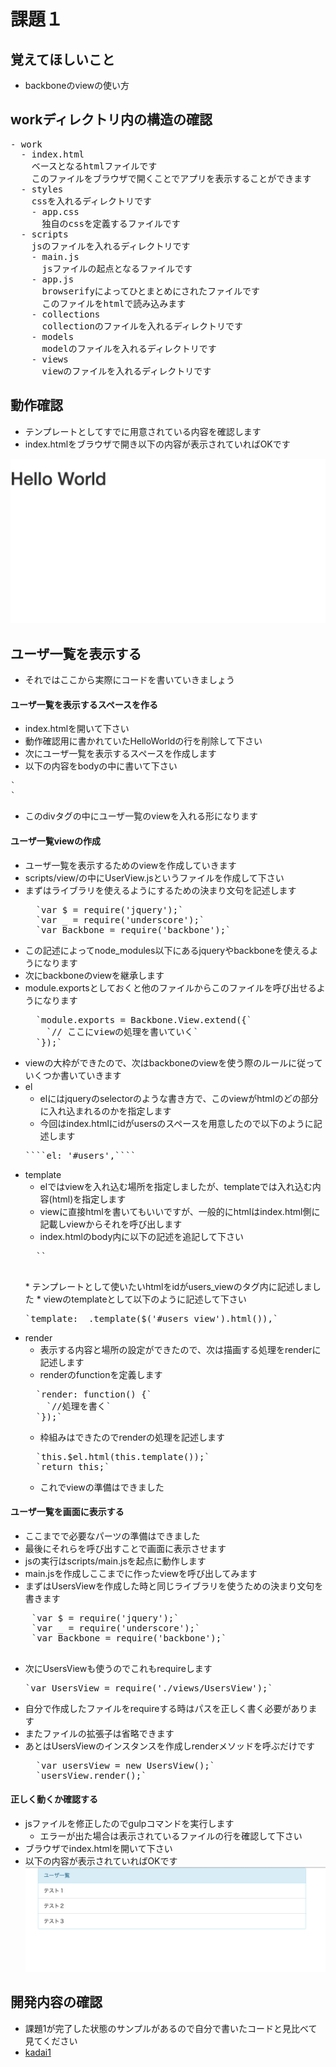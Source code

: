# 課題１
## 覚えてほしいこと
* backboneのviewの使い方

## workディレクトリ内の構造の確認
<pre>
- work
  - index.html
    ベースとなるhtmlファイルです
    このファイルをブラウザで開くことでアプリを表示することができます
  - styles
    cssを入れるディレクトリです
    - app.css
      独自のcssを定義するファイルです
  - scripts
    jsのファイルを入れるディレクトリです
    - main.js
      jsファイルの起点となるファイルです
    - app.js
      browserifyによってひとまとめにされたファイルです
      このファイルをhtmlで読み込みます
    - collections
      collectionのファイルを入れるディレクトリです
    - models
      modelのファイルを入れるディレクトリです
    - views
      viewのファイルを入れるディレクトリです
</pre>

## 動作確認
* テンプレートとしてすでに用意されている内容を確認します
* index.htmlをブラウザで開き以下の内容が表示されていればOKです

![img1.png](./images/img1.png)

## ユーザ一覧を表示する
* それではここから実際にコードを書いていきましょう

#### ユーザ一覧を表示するスペースを作る
  * index.htmlを開いて下さい
  * 動作確認用に書かれていたHelloWorldの行を削除して下さい
  * 次にユーザ一覧を表示するスペースを作成します
  * 以下の内容をbodyの中に書いて下さい
  <pre>`<div id="users" class="container"></div>`</pre>
  * このdivタグの中にユーザ一覧のviewを入れる形になります

#### ユーザ一覧viewの作成
  * ユーザ一覧を表示するためのviewを作成していきます
  * scripts/view/の中にUserView.jsというファイルを作成して下さい
  * まずはライブラリを使えるようにするための決まり文句を記述します
    <pre>
      `var $ = require('jquery');`
      `var _ = require('underscore');`
      `var Backbone = require('backbone');`
    </pre>
  * この記述によってnode_modules以下にあるjqueryやbackboneを使えるようになります
  * 次にbackboneのviewを継承します
  * module.exportsとしておくと他のファイルからこのファイルを呼び出せるようになります
    <pre>
      `module.exports = Backbone.View.extend({`
        `// ここにviewの処理を書いていく`
      `});`
    </pre>
  * viewの大枠ができたので、次はbackboneのviewを使う際のルールに従っていくつか書いていきます
  * el
    * elにはjqueryのselectorのような書き方で、このviewがhtmlのどの部分に入れ込まれるのかを指定します
    * 今回はindex.htmlにidがusersのスペースを用意したので以下のように記述します
    <pre>````el: '#users',````</pre>
  * template
    * elではviewを入れ込む場所を指定しましたが、templateでは入れ込む内容(html)を指定します
    * viewに直接htmlを書いてもいいですが、一般的にhtmlはindex.html側に記載しviewからそれを呼び出します
    * index.htmlのbody内に以下の記述を追記して下さい
    <pre>
      `<script id="users_view" type="text/template">`
        `<div class="panel panel-info">`
          `<div class="panel-heading">ユーザ一覧</div>`
          `<ul id="user_list" class="list-group">`
            `<li class="list-group-item">テスト１</li>`
            `<li class="list-group-item">テスト２</li>`
            `<li class="list-group-item">テスト３</li>`
          `</ul>`
        `</div>`
      `</script>`
    </pre>
    * テンプレートとして使いたいhtmlをidがusers_viewのタグ内に記述しました
    * viewのtemplateとして以下のように記述して下さい
    <pre>
    `template: _.template($('#users_view').html()),`
    </pre>
  * render
    * 表示する内容と場所の設定ができたので、次は描画する処理をrenderに記述します
    * renderのfunctionを定義します
    <pre>
      `render: function() {`
        `//処理を書く`
      `});`
    </pre>
    * 枠組みはできたのでrenderの処理を記述します
    <pre>
      `this.$el.html(this.template());`
      `return this;`
    </pre>
    * これでviewの準備はできました

#### ユーザ一覧を画面に表示する
* ここまでで必要なパーツの準備はできました
* 最後にそれらを呼び出すことで画面に表示させます
* jsの実行はscripts/main.jsを起点に動作します
* main.jsを作成しここまでに作ったviewを呼び出してみます
* まずはUsersViewを作成した時と同じライブラリを使うための決まり文句を書きます
 <pre>
    `var $ = require('jquery');`
    `var _ = require('underscore');`
    `var Backbone = require('backbone');`
  </pre>
* 次にUsersViewも使うのでこれもrequireします
  <pre>`var UsersView = require('./views/UsersView');`</pre>
* 自分で作成したファイルをrequireする時はパスを正しく書く必要があります
* またファイルの拡張子は省略できます
* あとはUsersViewのインスタンスを作成しrenderメソッドを呼ぶだけです
  <pre>
    `var usersView = new UsersView();`
    `usersView.render();`
  </pre>

#### 正しく動くか確認する
* jsファイルを修正したのでgulpコマンドを実行します
  * エラーが出た場合は表示されているファイルの行を確認して下さい
* ブラウザでindex.htmlを開いて下さい
* 以下の内容が表示されていればOKです
![img2.png](./images/img2.png)

## 開発内容の確認
* 課題1が完了した状態のサンプルがあるので自分で書いたコードと見比べて見てください
* [kadai1](./kadai1)
